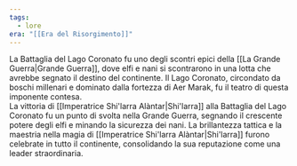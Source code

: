 ```yaml
---
tags:
  - lore
era: "[[Era del Risorgimento]]"
---
```


La Battaglia del Lago Coronato fu uno degli scontri epici della [[La Grande Guerra|Grande Guerra]], dove elfi e nani si scontrarono in una lotta che avrebbe segnato il destino del continente. Il Lago Coronato, circondato da boschi millenari e dominato dalla fortezza di Aer Marak, fu il teatro di questa imponente contesa.  
La vittoria di [[Imperatrice Shi'larra Alàntar|Shi'larra]] alla Battaglia del Lago Coronato fu un punto di svolta nella Grande Guerra, segnando il crescente potere degli elfi e minando la sicurezza dei nani. La brillantezza tattica e la maestria nella magia di [[Imperatrice Shi'larra Alàntar|Shi'larra]] furono celebrate in tutto il continente, consolidando la sua reputazione come una leader straordinaria.